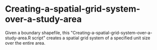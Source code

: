 # Creating-a-spatial-grid-system-over-a-study-area
Given a boundary shapefile, this "Creating-a-spatial-grid-system-over-a-study-area.R script" creates a spatial grid system of a specified unit size over the entire area.
